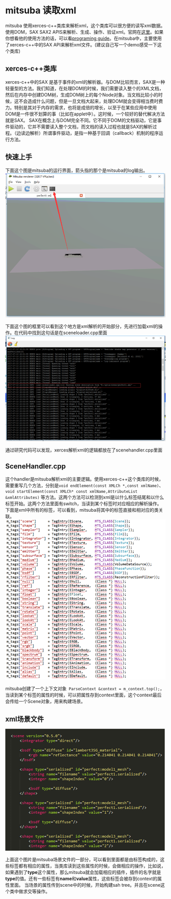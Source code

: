  # mitsuba 读取xml
mitsuba 使用xerces-c++类库来解析xml，这个类库可以很方便的读写xml数据。使用DOM，SAX SAX2 APIS来解析、生成、操作、验证xml。官网在[这里](https://xerces.apache.org/xerces-c/)。如果你想看他的使用方法的话，可以看[programing guide](https://xerces.apache.org/xerces-c/program-3.html)。在mitsuba中，主要使用了xerces-c++中的SAX API来解析xml文件。(建议自己写一个demo感受一下这个类库)
 ## xerces-c++类库
xerces-c++中的SAX 是基于事件的xml的解析器。与DOM比较而言，SAX是一种轻量型的方法。我们知道，在处理DOM的时候，我们需要读入整个的XML文档，然后在内存中创建DOM树，生成DOM树上的每个Node对象。当文档比较小的时候，这不会造成什么问题，但是一旦文档大起来，处理DOM就会变得相当费时费力。特别是其对于内存的需求，也将是成倍的增长，以至于在某些应用中使用DOM是一件很不划算的事（比如在applet中）。这时候，一个较好的替代解决方法就是SAX。
SAX在概念上与DOM完全不同。它不同于DOM的文档驱动，它是事件驱动的，它并不需要读入整个文档，而文档的读入过程也就是SAX的解析过程。（边读边解析）所谓事件驱动，是指一种基于回调（callback）机制的程序运行方法。
 ## 快速上手
下面这个图是mitsuba的运行界面，箭头指的那个是mitsuba的log输出。
![界面](https://github.com/xinglianfly/markdown-photos/blob/master/mitsubaxml/addd795b-2145-483f-93d1-332f2db8bb23.png?raw=true)

下面这个图的框里可以看到这个地方是xml解析的开始部分，先进行加载xml的操作。在代码中找到这句话是在sceneloader.cpp里面
![log](https://github.com/xinglianfly/markdown-photos/blob/master/mitsubaxml/175bcf6d-d836-4b8f-bed2-bb069d4c3aa6.png?raw=true)
 
通过研究代码可以发现，xerces解析xml的逻辑都放在了scenehandler.cpp里面
 ## SceneHandler.cpp
这个handler是mitsuba解析xml的主要逻辑。使用xerces-c++这个类库的时候，需要重写几个方法，分别是```void endElement(const XMLCh *,const xmlName)```、```void
startElement(const XMLCh* const xmlName,AttributeList &xmlAttributes)``` 等方法。这两个方法可以检测到xml是以什么标签结尾和以什么标签开始。这两个方法里面有switch，当读到某个标签时对应相应的解析操作。
 下面是xml中所有的标签，可以看到，mitsuba将其中的标签直接和相对应的类关联。
![](https://github.com/xinglianfly/markdown-photos/blob/master/mitsubaxml/8bbd3fdc-0dff-47de-af8f-5f0e1a3b0cb2.png?raw=true)

 mitsuba创建了一个上下文对象```
    ParseContext &context = m_context.top();```，当读到某个标签的属性的时候，可以把属性存到context里面，这个context最后会传给一个Scene对象，用来构建场景。

## xml场景文件
![](https://github.com/xinglianfly/markdown-photos/blob/master/mitsubaxml/bc852441-09f2-416b-97e5-22a163e20dfd.png?raw=true)

上面这个图片是mitsuba场景文件的一部分，可以看到里面都是由标签构成的，这些标签都有相应的属性，当类库读到这些属性的时候，会做相应的操作，比如说，如果遇到了**type**这个属性，那么mitsuba就会加载相应的插件，插件的名字就是**type**的值。还有一些标签有**name**和**value**属性，这些标签会被存到context的属性里面。
当场景的属性传到scene中的时候，开始构建sah tree。并且在scene这个类中做求交等操作。
 
